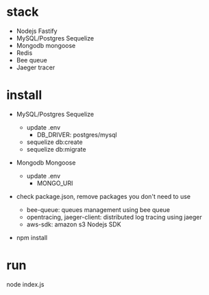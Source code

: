 # stack
- Nodejs Fastify
- MySQL/Postgres Sequelize
- Mongodb mongoose
- Redis
- Bee queue
- Jaeger tracer

# install
- MySQL/Postgres Sequelize
    - update .env
    	- DB_DRIVER: postgres/mysql
    - sequelize db:create
    - sequelize db:migrate

- Mongodb Mongoose
    - update .env
        - MONGO_URI

- check package.json, remove packages you don't need to use
    - bee-queue: queues management using bee queue
    - opentracing, jaeger-client: distributed log tracing using jaeger
    - aws-sdk: amazon s3 Nodejs SDK
- npm install

# run
node index.js